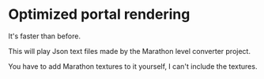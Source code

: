 # Optimized portal rendering

It's faster than before.

This will play Json text files made by the Marathon level converter project.

You have to add Marathon textures to it yourself, I can't include the textures.

